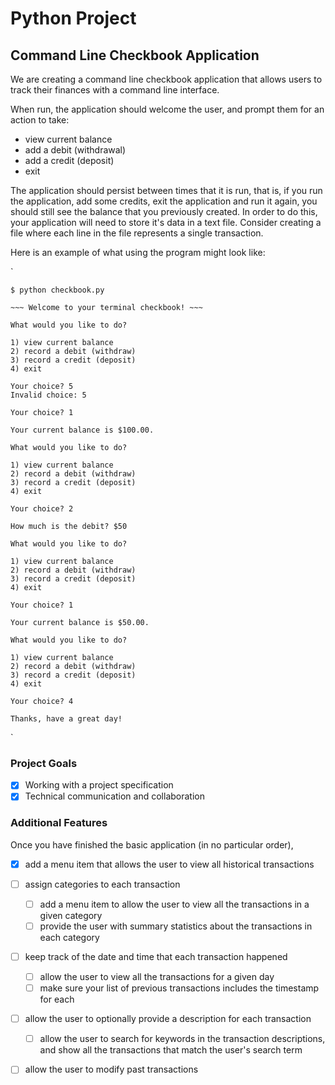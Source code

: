 # Python Project
## Command Line Checkbook Application

We are creating a command line checkbook application that allows users to track their finances with a command line interface.

When run, the application should welcome the user, and prompt them for an action to take:

- view current balance
- add a debit (withdrawal)
- add a credit (deposit)
- exit

The application should persist between times that it is run, that is, if you run the application, add some credits, exit the application and run it again, you should still see the balance that you previously created. In order to do this, your application will need to store it's data in a text file. Consider creating a file where each line in the file represents a single transaction.

Here is an example of what using the program might look like:

`

    $ python checkbook.py

    ~~~ Welcome to your terminal checkbook! ~~~

    What would you like to do?

    1) view current balance
    2) record a debit (withdraw)
    3) record a credit (deposit)
    4) exit

    Your choice? 5
    Invalid choice: 5

    Your choice? 1

    Your current balance is $100.00.

    What would you like to do?

    1) view current balance
    2) record a debit (withdraw)
    3) record a credit (deposit)
    4) exit

    Your choice? 2

    How much is the debit? $50

    What would you like to do?

    1) view current balance
    2) record a debit (withdraw)
    3) record a credit (deposit)
    4) exit

    Your choice? 1

    Your current balance is $50.00.

    What would you like to do?

    1) view current balance
    2) record a debit (withdraw)
    3) record a credit (deposit)
    4) exit

    Your choice? 4

    Thanks, have a great day!
`
### Project Goals
- [x] Working with a project specification
- [x] Technical communication and collaboration

### Additional Features
Once you have finished the basic application (in no particular order),

- [x] add a menu item that allows the user to view all historical transactions
- [ ] assign categories to each transaction
    - [ ] add a menu item to allow the user to view all the transactions in a given category
    - [ ] provide the user with summary statistics about the transactions in each category
- [ ] keep track of the date and time that each transaction happened
    - [ ] allow the user to view all the transactions for a given day
    - [ ] make sure your list of previous transactions includes the timestamp for each
- [ ] allow the user to optionally provide a description for each transaction
    - [ ] allow the user to search for keywords in the transaction descriptions, and show
          all the transactions that match the user's search term
- [ ] allow the user to modify past transactions


